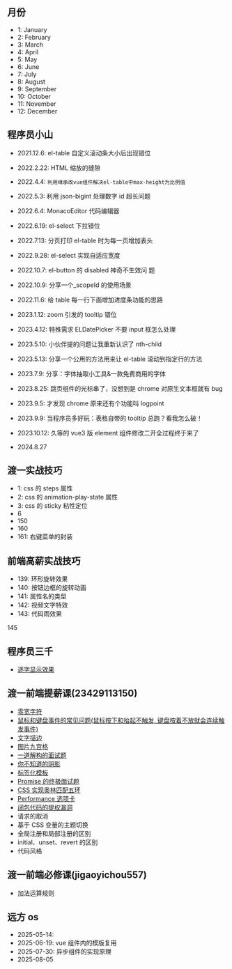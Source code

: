 ## 月份

- 1: January
- 2: February
- 3: March
- 4: April
- 5: May
- 6: June
- 7: July
- 8: August
- 9: September
- 10: October
- 11: November
- 12: December

## 程序员小山

- 2021.12.6: el-table 自定义滚动条大小后出现错位
- 2022.2.22: HTML 缩放的缝隙
- 2022.4.4: `利用继承改vue组件解决el-table中max-height为比例值`
- 2022.5.3: 利用 json-bigint 处理数字 id 超长问题
- 2022.6.4: MonacoEditor 代码编辑器
- 2022.6.19: el-select 下拉错位
- 2022.7.13: 分页打印 el-table 时为每一页增加表头
- 2022.9.28: el-select 实现自适应宽度
- 2022.10.7: el-button 的 disabled 神奇不生效问 题
- 2022.10.9: 分享一个\_scopeId 的使用场景
- 2022.11.6: 给 table 每一行下面增加进度条功能的思路
- 2023.1.12: zoom 引发的 tooltip 错位
- 2023.4.12: 特殊需求 ELDatePicker 不要 input 框怎么处理
- 2023.5.10: 小伙伴提的问题让我重新认识了 nth-child
- 2023.5.13: 分享一个公用的方法用来让 el-table 滚动到指定行的方法
- 2023.7.9: 分享：字体抽取小工具&一款免费商用的字体
- 2023.8.25: 跳页组件的光标串了，没想到是 chrome 对原生文本框就有 bug
- 2023.9.5: 才发现 chrome 原来还有个功能叫 logpoint
- 2023.9.9: 当程序员多好玩：表格自带的 tooltip 总跑？看我怎么破！
- 2023.10.12: 久等的 vue3 版 element 组件修改二开全过程终于来了

- 2024.8.27

## 渡一实战技巧

- 1: css 的 steps 属性
- 2: css 的 animation-play-state 属性
- 3: css 的 sticky 粘性定位
- 6
- 150
- 160
- 161: 右键菜单的封装

## 前端高薪实战技巧

- 139: 环形旋转效果
- 140: 按钮边框的旋转动画
- 141: 属性名的类型
- 142: 视频文字特效
- 143: 代码雨效果

145

## 程序员三千

- [逐字显示效果](https://codepen.io/Zhouzi/pen/JoRazP)

## 渡一前端提薪课(23429113150)

- [零宽字符](https://www.douyin.com/video/7366911664517664011)
- [鼠标和键盘事件的常见问题(鼠标按下和抬起不触发, 键盘按着不放就会连续触发事件)](https://www.douyin.com/video/7376575091527683354)
- [文字描边](https://www.douyin.com/video/7380272166144675098)
- [图片九宫格](https://www.douyin.com/video/7385107340204313856)
- [一道解构的面试题](https://www.douyin.com/video/7385474923378085120)
- [你不知道的阴影](https://www.douyin.com/video/7390301666555284747)
- [标签化模板](https://www.douyin.com/video/7390671828030688553)
- [Promise 的终极面试题](https://www.douyin.com/video/7393273060301950247)
- [CSS 实现奥林匹配五环](https://www.douyin.com/video/7394387258603736330)
- [Performance 选项卡](https://www.douyin.com/video/7401054919765069091)
- [闭包代码的提权漏洞](https://www.douyin.com/video/7405146322715577652)
- 请求的取消
- 基于 CSS 变量的主题切换
- 全局注册和局部注册的区别
- initial、unset、revert 的区别
- 代码风格

## 渡一前端必修课(jigaoyichou557)

- 加法运算规则

## 远方 os 

- 2025-05-14:
- 2025-06-19: vue 组件内的模版复用
- 2025-07-30: 异步组件的实现原理
- 2025-08-05 